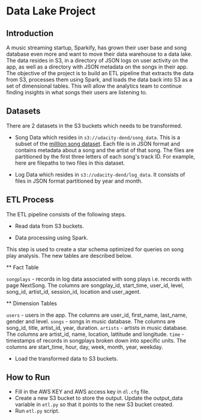 # Data Lake Project

## Introduction

A music streaming startup, Sparkify, has grown their user base and song database even more and want to move their data warehouse to a data lake. The data resides in S3, in a directory of JSON logs on user activity on the app, as well as a directory with JSON metadata on the songs in their app. The objective of the project is to build an ETL pipeline that extracts the data from S3, processes them using Spark, and loads the data back into S3 as a set of dimensional tables. This will allow the analytics team to continue finding insights in what songs their users are listening to.

## Datasets

There are 2 datasets in the S3 buckets which needs to be transformed.
* Song Data which resides in `s3://udacity-dend/song_data`. This is a subset of the [milllion song dataset](http://millionsongdataset.com/). Each file is in JSON format and contains metadata about a song and the artist of that song. The files are partitioned by the first three letters of each song's track ID. For example, here are filepaths to two files in this dataset.

* Log Data which resides in `s3://udacity-dend/log_data`. It consists of files in JSON format partitioned by year and month. 

## ETL Process

The ETL pipeline consists of the following steps.

* Read data from S3 buckets.

* Data processing using Spark.

This step is used to create a star schema optimized for queries on song play analysis. 
The new tables are described below.

** Fact Table

`songplays` - records in log data associated with song plays i.e. records with page NextSong. The columns are songplay_id, start_time, user_id, level, song_id, artist_id, session_id, location and user_agent.

** Dimension Tables

`users` - users in the app. The columns are user_id, first_name, last_name, gender and level.
`songs` - songs in music database. The columns are song_id, title, artist_id, year, duration.
`artists` - artists in music database. The columns are artist_id, name, location, lattitude and longitude.
`time` - timestamps of records in songplays broken down into specific units. The columns are start_time, hour, day, week, month, year, weekday.

* Load the transformed data to S3 buckets.

## How to Run

* Fill in the AWS KEY and AWS access key in `dl.cfg` file. 
* Create a new S3 bucket to store the output. Update the output_data variable in `etl.py` so that it points to the new S3 bucket created. 
* Run `etl.py` script.


